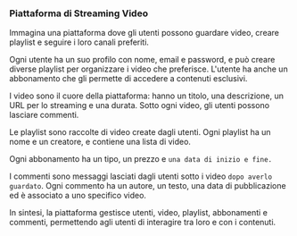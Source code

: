 ### Piattaforma di Streaming Video

Immagina una piattaforma dove gli utenti possono guardare video, creare playlist e seguire i loro canali preferiti.

Ogni utente ha un suo profilo con nome, email e password, e può creare diverse playlist per organizzare i video che preferisce.
L'utente ha anche un abbonamento che gli permette di accedere a contenuti esclusivi.

I video sono il cuore della piattaforma: hanno un titolo, una descrizione, un URL per lo streaming e una durata.
Sotto ogni video, gli utenti possono lasciare commenti.

Le playlist sono raccolte di video create dagli utenti.
Ogni playlist ha un nome e un creatore, e contiene una lista di video.

Ogni abbonamento ha un tipo, un prezzo e `una data di inizio e fine.`

I commenti sono messaggi lasciati dagli utenti sotto i video `dopo averlo guardato`.
Ogni commento ha un autore, un testo, una data di pubblicazione ed è associato a uno specifico video.

In sintesi, la piattaforma gestisce utenti, video, playlist, abbonamenti e commenti, permettendo agli utenti di interagire tra loro e con i contenuti.